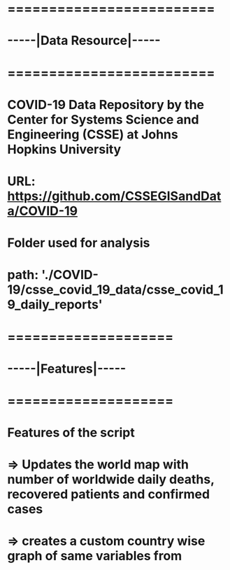 # =========================
# -----|Data Resource|-----
# =========================

# COVID-19 Data Repository by the Center for Systems Science and Engineering (CSSE) at Johns Hopkins University
# URL: https://github.com/CSSEGISandData/COVID-19
# Folder used for analysis
# path: './COVID-19/csse_covid_19_data/csse_covid_19_daily_reports'

# ====================
# -----|Features|-----
# ====================
# Features of the script
# 	=> Updates the world map with number of worldwide daily deaths, recovered patients and confirmed cases
# 	=> creates a custom country wise graph of same variables from 